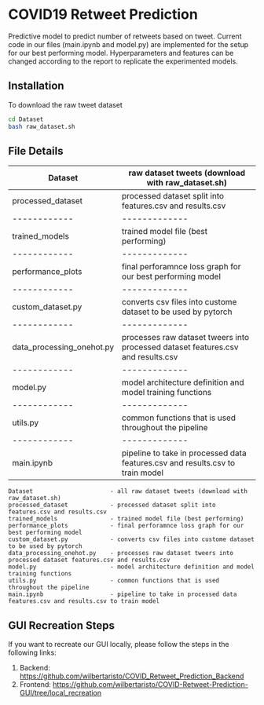 # COVID19 Retweet Prediction
Predictive model to predict number of retweets based on tweet.
Current code in our files (main.ipynb and model.py) are implemented for the setup for our best performing model.
Hyperparameters and features can be changed according to the report to replicate the experimented models.

## Installation
To download the raw tweet dataset
```bash
cd Dataset
bash raw_dataset.sh
```

## File Details
| Dataset     | raw dataset tweets (download with raw_dataset.sh)    |
|------------|-------------|
|processed_dataset | processed dataset split into features.csv and results.csv|
|------------|-------------|
|trained_models | trained model file (best performing) |
|------------|-------------|
|performance_plots | final perforamnce loss graph for our best performing model |
|------------|-------------|
|custom_dataset.py | converts csv files into custome dataset to be used by pytorch|
|------------|-------------|
|data_processing_onehot.py|processes raw dataset tweers into processed dataset features.csv and results.csv |
|------------|-------------|
|model.py|model architecture definition and model training functions|
|------------|-------------|
|utils.py |common functions that is used throughout the pipeline|
|------------|-------------|
|main.ipynb  |pipeline to take in processed data features.csv and results.csv to train model|

```
Dataset                      - all raw dataset tweets (download with raw_dataset.sh)
processed_dataset            - processed dataset split into features.csv and results.csv
trained_models               - trained model file (best performing)
performance_plots            - final perforamnce loss graph for our best performing model
custom_dataset.py            - converts csv files into custome dataset to be used by pytorch
data_processing_onehot.py    - processes raw dataset tweers into processed dataset features.csv and results.csv
model.py                     - model architecture definition and model training functions
utils.py                     - common functions that is used throughout the pipeline
main.ipynb                   - pipeline to take in processed data features.csv and results.csv to train model
```

## GUI Recreation Steps
If you want to recreate our GUI locally, please follow the steps in the following links:

1. Backend: https://github.com/wilbertaristo/COVID_Retweet_Prediction_Backend
2. Frontend: https://github.com/wilbertaristo/COVID-Retweet-Prediction-GUI/tree/local_recreation
